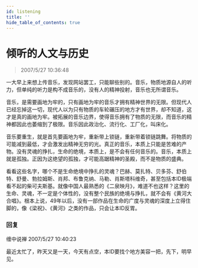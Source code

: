 ```yaml
---
id: listening
title: ''
hide_table_of_contents: true
---
```


# 倾听的人文与历史

> 2007/5/27 10:36:48

一大早上来想上传音乐，发现网站罢工，只能聊些别的。音乐，物质地源自人的听力，但单纯的听力是构不成音乐的，没有人的精神投射，音乐也无所谓音乐。
 
音乐，是需要画地为牢的，只有画地为牢的音乐才拥有精神世界的无限。但现代人已经忘掉这一切，现代人以为只有物质的车轮碾压的地方才有世界，却不知道，这才是真的画地为牢。被拓展的音乐边界，使得音乐拥有了物质的无限，而音乐的精神都因此也萎缩到了极限。音乐因此政治化、流行化、工厂化，叫床化。
 
音乐要重生，就是首先要画地为牢，重新带上锁链，重新带着锁链跳舞。将物质的可能减到最低，才会激发出精神无穷的光。真正的音乐，本质上只能是苦难的产物。没有灵魂的挣扎，生命的绝境，本质上，是不会有任何音乐的。音乐，本质上就是孤独。正因为这绝望的孤独，才可能高踞精神的圣殿，而不是物质的盛典。
 
看看这些名字，哪个不是生命绝境中挣扎的灵魂？巴赫、莫扎特、贝多芬、舒伯特、舒曼、勃拉姆斯、肖邦、布鲁克纳、马勒、肖斯塔科维奇，甚至包括本ID极端看不起的柴可夫斯基。就像中国人最熟悉的《二泉映月》，难道不也这样？这里的生命、灵魂，不一定是个体性的，没有整个民族的绝境与挣扎，就不会有《黄河大合唱》。根本上说，49年以后，没有一部作品在生命的广度与灵魂的深度上立得住脚的，像《梁祝》、《黄河》之类的作品，只会让本ID反胃。

### 回复

<div class='blog-comment'>
<span class='blog-comment-chan'>缠中说禅</span> 2007/5/27 10:40:23<br/>

最近太忙了，昨天又是一天，今天有点空，本ID要找个地方美容一把，先下，明早见。
</div>